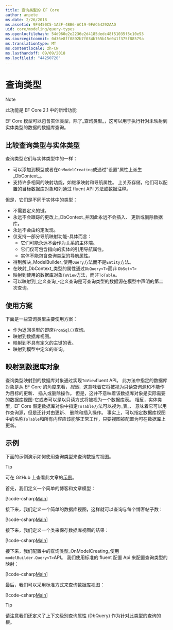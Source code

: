 ```yaml
---
title: 查询类型的 EF Core
author: anpete
ms.date: 2/26/2018
ms.assetid: 9F4450C5-1A3F-4BB6-AC19-9FAC64292AAD
uid: core/modeling/query-types
ms.openlocfilehash: 54d960e2e2236e2d4185dedc48f51035f5c10e93
ms.sourcegitcommit: 0d36e8ff0892b7f034b765b15e041f375f88579a
ms.translationtype: MT
ms.contentlocale: zh-CN
ms.lasthandoff: 09/09/2018
ms.locfileid: "44250720"
---
```

# <a name="query-types"></a>查询类型
> [!NOTE]
> 此功能是 EF Core 2.1 中的新增功能

EF Core 模型可以包含实体类型，除了_查询类型_，这可以用于执行针对未映射到实体类型的数据的数据库查询。

## <a name="compare-query-types-to-entity-types"></a>比较查询类型与实体类型

查询类型它们与实体类型中的一样：

- 可以添加到模型或者在`OnModelCreating`或通过"设置"属性上派生_DbContext_。
- 支持许多相同的映射功能，如继承映射和导航属性。 上关系存储，他们可以配置的目标数据库对象和列通过 fluent API 方法或数据注释。

但是，它们是不同于实体中的类型：

- 不需要定义的键。
- 永远不会跟踪的更改上_DbContext_并因此永远不会插入、 更新或删除数据库。
- 永远不会由约定发现。
- 仅支持一部分导航映射功能-具体而言：
  - 它们可能永远不会作为关系的主体端。
  - 它们仅可包含指向的实体的引用导航属性。
  - 实体不能包含查询类型的导航属性。
- 得到解决_ModelBuilder_使用`Query`方法而不是`Entity`方法。
- 在映射_DbContext_类型的属性通过`DbQuery<T>`而非 `DbSet<T>`
- 映射到使用的数据库对象`ToView`方法，而非`ToTable`。
- 可以映射到_定义查询_-定义查询是可查询类型的数据源在模型中声明的第二次查询。

## <a name="usage-scenarios"></a>使用方案

下面是一些查询类型主要使用方案：

- 作为返回类型的即席`FromSql()`查询。
- 映射到数据库视图。
- 映射到不具有定义的主键的表。
- 映射到模型中定义的查询。

## <a name="mapping-to-database-objects"></a>映射到数据库对象

查询类型映射到的数据库对象通过实现`ToView`fluent API。 此方法中指定的数据库对象是从 EF Core 的角度来看，_视图_，这意味着它将被视为只读查询源和不能作为目标的更新、 插入或删除操作。 但是，这并不意味着该数据库对象是实际需要的数据库视图-它或者可以是以只读方式将被视为一个数据库表。 相反，实体类型，EF Core 假定数据库对象中指定`ToTable`方法可以视为_表_、 意味着它可以用作查询源，但是还针对由更新、 删除和插入操作。 事实上，可以指定数据库视图中的名称`ToTable`和所有内容应该能够正常工作，只要视图被配置为可在数据库上更新。

## <a name="example"></a>示例

下面的示例演示如何使用查询类型来查询数据库视图。

> [!TIP]
> 可在 GitHub 上查看此文章的[示例](https://github.com/aspnet/EntityFrameworkCore/tree/master/samples/QueryTypes)。

首先，我们定义一个简单的博客和文章模型：

[!code-csharp[Main](../../../efcore-repo/samples/QueryTypes/Program.cs#Entities)]

接下来，我们定义一个简单的数据库视图，这样就可以查询与每个博客帖子数：

[!code-csharp[Main](../../../efcore-repo/samples/QueryTypes/Program.cs#View)]

接下来，我们定义一个类来保存数据库视图的结果：

[!code-csharp[Main](../../../efcore-repo/samples/QueryTypes/Program.cs#QueryType)]

接下来，我们配置中的查询类型_OnModelCreating_使用`modelBuilder.Query<T>`API。
我们使用标准的 fluent 配置 Api 来配置查询类型的映射：

[!code-csharp[Main](../../../efcore-repo/samples/QueryTypes/Program.cs#Configuration)]

最后，我们可以采用标准方式来查询数据库视图：

[!code-csharp[Main](../../../efcore-repo/samples/QueryTypes/Program.cs#Query)]

> [!TIP]
> 请注意我们还定义了上下文级别查询属性 (DbQuery) 作为针对此类型的查询的根。
